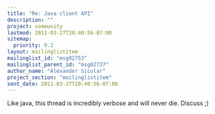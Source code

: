 ```yaml
---
title: "Re: Java client API"
description: ""
project: community
lastmod: 2011-03-27T20:40:56-07:00
sitemap:
  priority: 0.2
layout: mailinglistitem
mailinglist_id: "msg02753"
mailinglist_parent_id: "msg02737"
author_name: "Alexander Sicular"
project_section: "mailinglistitem"
sent_date: 2011-03-27T20:40:56-07:00
---
```



Like java, this thread is incredibly verbose and will never die. Discuss ;) 

